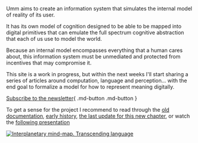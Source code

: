 
Umm aims to create an information system that simulates the internal model of reality of its user.

It has its own model of cognition designed to be able to be mapped into digital primitives that can emulate the full spectrum cognitive abstraction that each of us use to model the world.

Because an internal model encompasses everything that a human cares about, this information system must be unmediated and protected from incentives that may compromise it.

This site is a work in progress, but within the next weeks I'll start sharing a series of articles around computation, language and perception... with the end goal to formalize a model for how to represent meaning digitally.

[Subscribe to the newsletter](https://buttondown.email/umm){ .md-button .md-button }

To get a sense for the project I recommend to read through the [old documentation](https://github.com/universal-meaning-map/docs/blob/main/history.md), [early history](https://github.com/universal-meaning-map/docs/blob/main/history.md), [the last update for this new chapter](https://buttondown.email/umm/archive/umm-a-new-journey/), or watch the [following presentation](https://youtu.be/H9TudZ_fC3o)



[![Interplanetary mind-map. Transcending language](https://img.youtube.com/vi/H9TudZ_fC3o/maxresdefault.jpg)](https://youtu.be/H9TudZ_fC3o)


